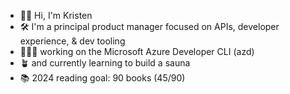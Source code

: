 - 👋🏻 Hi, I'm Kristen
- 🛠️ I'm a principal product manager focused on APIs, developer experience, & dev tooling
- 👩🏻‍💻 working on the Microsoft Azure Developer CLI (azd)
- 🪴 and currently learning to build a sauna
- 📚 2024 reading goal: 90 books (45/90)
